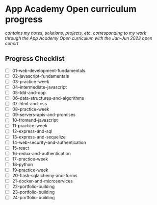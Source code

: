 # App Academy Open curriculum progress
*contains my notes, solutions, projects, etc. corresponding to my work through the App Academy Open curriculum with the Jan-Jun 2023 open cohort*

## Progress Checklist
- [ ] 01-web-development-fundamentals
- [ ] 02-javascript-fundamentals
- [ ] 03-practice-week
- [ ] 04-intermediate-javascript
- [ ] 05-tdd-and-oop
- [ ] 06-data-structures-and-algorithms
- [ ] 07-html-and-css
- [ ] 08-practice-week
- [ ] 09-servers-apis-and-promises
- [ ] 10-frontend-javascript
- [ ] 11-practice-week
- [ ] 12-express-and-sql
- [ ] 13-express-and-sequelize
- [ ] 14-web-security-and-authentication
- [ ] 15-react
- [ ] 16-redux-and-authentication
- [ ] 17-practice-week
- [ ] 18-python
- [ ] 19-practice-week
- [ ] 20-flask-sqlalchemy-and-forms
- [ ] 21-docker-and-microservices
- [ ] 22-portfolio-building
- [ ] 23-portfolio-building
- [ ] 24-portfolio-building
